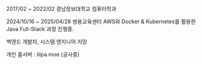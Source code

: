 2017/02 ~ 2022/02 경남정보대학교 컴퓨터학과 

2024/10/16 ~ 2025/04/28 쌍용교육센터 AWS와 Docker & Kubernetes를 활용한 Java Full-Stack 과정 진행중.

백엔드 개발자, 시스템 엔지니어 지망

개인 홈서버 : lilpa.moe (공사중)



